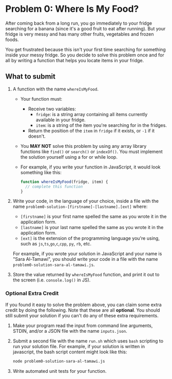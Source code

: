 # Problem 0: Where Is My Food?

After coming back from a long run, you go immediately to your fridge searching for a banana (since it's a good fruit to eat after running). But your fridge is very messy and has many other fruits, vegetables and frozen foods.

You get frustrated because this isn't your first time searching for something inside your messy fridge. So you decide to solve this problem once and for all by writing a function that helps you locate items in your fridge.

## What to submit

1. A function with the name `whereIsMyFood`.
    - Your function must:
      - Receive two variables:
        - `fridge`: is a string array containing all items currently available in your fridge.
        - `item`: is a string of the item you're searching for in the fridges.
      - Return the position of the `item` in `fridge` if it exists, or `-1` if it doesn't.
    - You **MAY NOT** solve this problem by using any array library functions like `find()` or `search()` or `indexOf()`. You must implement the solution yourself using a for or while loop.
    - For example, if you write your function in JavaScript, it would look something like this:

      ```js
      function whereIsMyFood(fridge, item) {
        // complete this function
      }
      ```

1. Write your code, in the language of your choice, inside a file with the name `problem0-solution-[firstname]-[lastname].[ext]` where:
    - `[firstname]` is your first name spelled the same as you wrote it in the application form.
    - `[lastname]` is your last name spelled the same as you wrote it in the application form.
    - `[ext]` is the extension of the programming language you're using, such as `js`,`ts`,`go`,`c`,`cpp`, `py`, `rb`, etc.
    
    For example, if you wrote your solution in JavaScript and your name is "Sara Al-Tamawi", you should write your code in a file with the name `problem0-solution-sara-al-tamawi.js`.

1. Store the value returned by `whereIsMyFood` function, and print it out to the screen (i.e. `console.log()` in JS).

### Optional Extra Credit

If you found it easy to solve the problem above, you can claim some extra credit by doing the following. Note that these are all **optional**. You should still submit your solution if you can't do any of these extra requirements.

1. Make your program read the input from command line arguments, STDIN, and/or a JSON file with the name `inputs.json`.
1. Submit a second file with the name `run.sh` which uses `bash` scripting to run your solution file. For example, if your solution is written in javascript, the bash script content might look like this:

    ```bash
    node problem0-solution-sara-al-tamawi.js
    ```
1. Write automated unit tests for your function.
